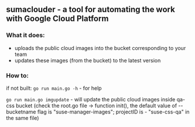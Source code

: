 ## sumaclouder - a tool for automating the work with Google Cloud Platform

### What it does:
 - uploads the public cloud images into the bucket corresponding to your team
 - updates these images (from the bucket) to the latest version


### How to:
if not built:
  `go run main.go -h`  - for help
  
  `go run main.go imgupdate` - will update the public cloud images inside qa-css bucket (check the root.go file -> function init(), 
  the default value of --bucketname flag is "suse-manager-images"; projectID is - "suse-css-qa" in the same file)

